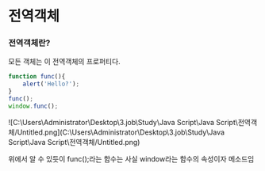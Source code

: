 # 전역객체

### 전역객체란?

모든 객체는 이 전역객체의 프로퍼티다.

```jsx
function func(){
    alert('Hello?');    
}
func();
window.func();
```

![C:\Users\Administrator\Desktop\3.job\Study\Java Script\Java Script\전역객체/Untitled.png](C:\Users\Administrator\Desktop\3.job\Study\Java Script\Java Script\전역객체/Untitled.png)

위에서 알 수 있듯이 func();라는 함수는 사실 window라는 함수의 속성이자 메소드임